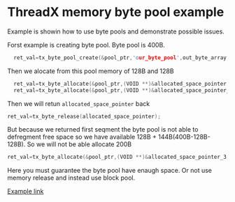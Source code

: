 # ThreadX memory byte pool example

Example is showin how to use byte pools and demonstrate possible issues. 

Forst example is creating byte pool. Byte pool is 400B.

```c
  ret_val=tx_byte_pool_create(&pool_ptr,'our_byte_pool',out_byte_array,OUT_BYTE_ARRAY_LENGTH);
```

Then we alocate from this pool memory of 128B and 128B

```c
  ret_val=tx_byte_allocate(&pool_ptr,(VOID **)&allocated_space_pointer,128,TX_NO_WAIT );
  ret_val=tx_byte_allocate(&pool_ptr,(VOID **)&allocated_space_pointer_2,128,TX_NO_WAIT );
```

Then we will retun `allocated_space_pointer` back

```c
ret_val=tx_byte_release(allocated_space_pointer);
```

But because we returned first seqment the byte pool is not able to defregment free space so we have available 128B + 144B(400B-128B-128B). So we will not be able allocate 200B

```c
ret_val=tx_byte_allocate(&pool_ptr,(VOID **)&allocated_space_pointer_3,200,TX_NO_WAIT ); //this will fail
```

Here you must guarantee the byte pool have enaugh space. Or not use memory release and instead use block pool. 


[Example link](https://github.com/RRISTM/stm32_threadx/tree/master/examples/threadx_memory_byte_pool)